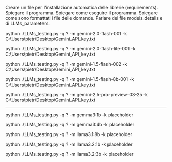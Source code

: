 Creare un file per l'installazione automatica delle librerie (requirements).
Spiegare il programma.
Spiegare come eseguire il programma.
Spiegare come sono formattati i file delle domande.
Parlare del file models_details e di LLMs_parameters.



python .\LLMs_testing.py -q ? -m gemini-2.0-flash-001 -k C:\Users\pietr\Desktop\Gemini_API_key.txt

python .\LLMs_testing.py -q ? -m gemini-2.0-flash-lite-001 -k C:\Users\pietr\Desktop\Gemini_API_key.txt

python .\LLMs_testing.py -q ? -m gemini-1.5-flash-002 -k C:\Users\pietr\Desktop\Gemini_API_key.txt

python .\LLMs_testing.py -q ? -m gemini-1.5-flash-8b-001 -k C:\Users\pietr\Desktop\Gemini_API_key.txt

python .\LLMs_testing.py -q ? -m gemini-2.5-pro-preview-03-25 -k C:\Users\pietr\Desktop\Gemini_API_key.txt

------------------------------------------------------

python .\LLMs_testing.py -q ? -m gemma3:1b -k placeholder

python .\LLMs_testing.py -q ? -m gemma3:4b -k placeholder

python .\LLMs_testing.py -q ? -m llama3.1:8b -k placeholder

python .\LLMs_testing.py -q ? -m llama3.2:1b -k placeholder

python .\LLMs_testing.py -q ? -m llama3.2:3b -k placeholder
